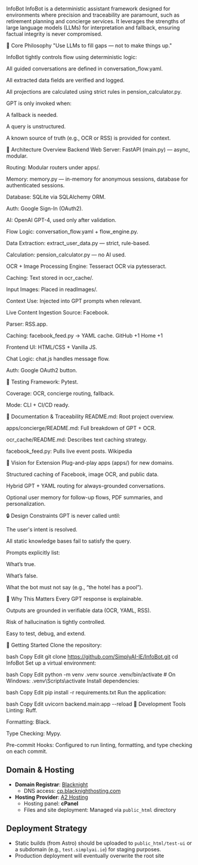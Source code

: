 InfoBot
InfoBot is a deterministic assistant framework designed for environments where precision and traceability are paramount, such as retirement planning and concierge services. It leverages the strengths of large language models (LLMs) for interpretation and fallback, ensuring factual integrity is never compromised.​

🧠 Core Philosophy
"Use LLMs to fill gaps — not to make things up."​

InfoBot tightly controls flow using deterministic logic:​

All guided conversations are defined in conversation_flow.yaml.

All extracted data fields are verified and logged.

All projections are calculated using strict rules in pension_calculator.py.

GPT is only invoked when:

A fallback is needed.

A query is unstructured.

A known source of truth (e.g., OCR or RSS) is provided for context.​

🧱 Architecture Overview
Backend
Web Server: FastAPI (main.py) — async, modular.

Routing: Modular routers under apps/.

Memory: memory.py — in-memory for anonymous sessions, database for authenticated sessions.

Database: SQLite via SQLAlchemy ORM.

Auth: Google Sign-In (OAuth2).

AI: OpenAI GPT-4, used only after validation.

Flow Logic: conversation_flow.yaml + flow_engine.py.

Data Extraction: extract_user_data.py — strict, rule-based.

Calculation: pension_calculator.py — no AI used.​

OCR + Image Processing
Engine: Tesseract OCR via pytesseract.

Caching: Text stored in ocr_cache/.

Input Images: Placed in readImages/.

Context Use: Injected into GPT prompts when relevant.​

Live Content Ingestion
Source: Facebook.

Parser: RSS.app.

Caching: facebook_feed.py → YAML cache.​
GitHub
+1
Home
+1

Frontend
UI: HTML/CSS + Vanilla JS.

Chat Logic: chat.js handles message flow.

Auth: Google OAuth2 button.​

🧪 Testing
Framework: Pytest.

Coverage: OCR, concierge routing, fallback.

Mode: CLI + CI/CD ready.​

📄 Documentation & Traceability
README.md: Root project overview.

apps/concierge/README.md: Full breakdown of GPT + OCR.

ocr_cache/README.md: Describes text caching strategy.

facebook_feed.py: Pulls live event posts.​
Wikipedia

🧩 Vision for Extension
Plug-and-play apps (apps/) for new domains.

Structured caching of Facebook, image OCR, and public data.

Hybrid GPT + YAML routing for always-grounded conversations.

Optional user memory for follow-up flows, PDF summaries, and personalization.​

🔒 Design Constraints
GPT is never called until:

The user's intent is resolved.

All static knowledge bases fail to satisfy the query.

Prompts explicitly list:

What’s true.

What’s false.

What the bot must not say (e.g., “the hotel has a pool”).​

📌 Why This Matters
Every GPT response is explainable.

Outputs are grounded in verifiable data (OCR, YAML, RSS).

Risk of hallucination is tightly controlled.

Easy to test, debug, and extend.​

🚀 Getting Started
Clone the repository:

bash
Copy
Edit
git clone https://github.com/SimplyAI-IE/InfoBot.git
cd InfoBot
Set up a virtual environment:

bash
Copy
Edit
python -m venv .venv
source .venv/bin/activate  # On Windows: .venv\Scripts\activate
Install dependencies:

bash
Copy
Edit
pip install -r requirements.txt
Run the application:

bash
Copy
Edit
uvicorn backend.main:app --reload
🧰 Development Tools
Linting: Ruff.

Formatting: Black.

Type Checking: Mypy.

Pre-commit Hooks: Configured to run linting, formatting, and type checking on each commit.​

## Domain & Hosting

- **Domain Registrar**: [Blacknight](https://www.blacknight.com)
  - DNS access: [cp.blacknighthosting.com](https://cp.blacknighthosting.com)
- **Hosting Provider**: [A2 Hosting](https://www.a2hosting.com)
  - Hosting panel: **cPanel**
  - Files and site deployment: Managed via `public_html` directory

## Deployment Strategy

- Static builds (from Astro) should be uploaded to `public_html/test-ui` or a subdomain (e.g., `test.simplyai.ie`) for staging purposes.
- Production deployment will eventually overwrite the root site

